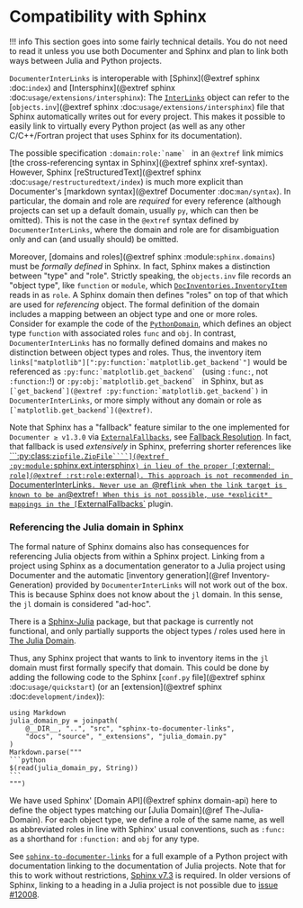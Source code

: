 # Compatibility with Sphinx

!!! info
    This section goes into some fairly technical details. You do not need to read it unless you use both Documenter and Sphinx and plan to link both ways between Julia and Python projects.

`DocumenterInterLinks` is interoperable with [Sphinx](@extref sphinx :doc:`index`) and [Intersphinx](@extref sphinx :doc:`usage/extensions/intersphinx`): The [`InterLinks`](@ref) object can refer to the [`objects.inv`](@extref sphinx :doc:`usage/extensions/intersphinx`) file that Sphinx automatically writes out for every project. This makes it possible to easily link to virtually every Python project (as well as any other C/C++/Fortran project that uses Sphinx for its documentation).

The possible specification ```:domain:role:`name` ``` in an `@extref` link mimics [the cross-referencing syntax in Sphinx](@extref sphinx xref-syntax). However, Sphinx [reStructuredText](@extref sphinx :doc:`usage/restructuredtext/index`) is much more explicit than Documenter's [markdown syntax](@extref Documenter :doc:`man/syntax`). In particular, the domain and role are *required* for every reference (although projects can set up a default domain, usually `py`, which can then be omitted). This is not the case in the `@extref` syntax defined by `DocumenterInterLinks`, where the domain and role are for disambiguation only and can (and usually should) be omitted.

Moreover, [domains and roles](@extref sphinx :module:`sphinx.domains`) must be *formally  defined* in Sphinx. In fact, Sphinx makes a distinction between "type" and "role". Strictly speaking, the `objects.inv` file records an "object type", like `function` or `module`, which [`DocInventories.InventoryItem`](@extref) reads in as `role`. A Sphinx domain then defines "roles" on top of that which are used for *referencing* object. The formal definition of the domain includes a mapping between an object type and one or more roles. Consider for example the code of the [`PythonDomain`](https://www.sphinx-doc.org/en/master/_modules/sphinx/domains/python.html#PythonDomain), which defines an object type `function` with associated roles `func` and `obj`. In contrast, `DocumenterInterLinks` has no formally defined domains and makes no distinction between object types and roles. Thus, the inventory item ```links["matplotlib"][":py:function:`matplotlib.get_backend`"]``` would be referenced as ```:py:func:`matplotlib.get_backend` ``` (using `:func:`, not `:function:`!) or ```:py:obj:`matplotlib.get_backend` ``` in Sphinx, but as ```[`get_backend`](@extref :py:function:`matplotlib.get_backend`)``` in `DocumenterInterLinks`, or more simply without any domain or role as ```[`matplotlib.get_backend`](@extref)```.

Note that Sphinx has a "fallback" feature similar to the one implemented for `Documenter ≥ v1.3.0` via [`ExternalFallbacks`](@ref), see [Fallback Resolution](@ref). In fact, that fallback is used *extensively* in Sphinx, preferring shorter references like [```:py:class:`zipfile.ZipFile````](@extref :py:module:`sphinx.ext.intersphinx`) in lieu of the proper [`:external:` role](@extref :rst:role:`external`). This approach is not recommended in `DocumenterInterLinks`. Never use an `@ref` link when the link target is known to be an `@extref`! When this is not possible, use *explicit* mappings in the [`ExternalFallbacks`](@ref) plugin.


### Referencing the Julia domain in Sphinx

The formal nature of Sphinx domains also has consequences for referencing Julia objects from within a Sphinx project. Linking from a project using Sphinx as a documentation generator to a Julia project using Documenter and the automatic [inventory generation](@ref Inventory-Generation) provided by `DocumenterInterLinks` will not work out of the box. This is because Sphinx does not know about the `jl` domain. In this sense, the `jl` domain is considered "ad-hoc".

There is a [Sphinx-Julia](https://github.com/bastikr/sphinx-julia) package, but that package is currently not functional, and only partially supports the object types / roles used here in [The Julia Domain](@ref).

Thus, any Sphinx project that wants to link to inventory items in the `jl` domain must first formally specify that domain. This could be done by adding the following code to the Sphinx [`conf.py` file](@extref sphinx :doc:`usage/quickstart`) (or an [extension](@extref sphinx :doc:`development/index`)):


````@eval
using Markdown
julia_domain_py = joinpath(
    @__DIR__, "..", "src", "sphinx-to-documenter-links",
    "docs", "source", "_extensions", "julia_domain.py"
)
Markdown.parse("""
```python
$(read(julia_domain_py, String))
```
""")
````

We have used Sphinx' [Domain API](@extref sphinx domain-api) here to define the object types matching our [Julia Domain](@ref The-Julia-Domain). For each object type, we define a role of the same name, as well as abbreviated roles in line with Sphinx' usual conventions, such as `:func:` as a shorthand for `:function:` and `obj` for any type.

See [`sphinx-to-documenter-links`](https://github.com/JuliaDocs/DocumenterInterLinks.jl/tree/master/docs/src/sphinx-to-documenter-links) for a full example of a Python project with documentation linking to the documentation of Julia projects. Note that for this to work without restrictions, [Sphinx v7.3](https://www.sphinx-doc.org/en/master/changes.html#release-7-3-0-released-apr-16-2024) is required. In older versions of Sphinx, linking to a heading in a Julia project is not possible due to [issue #12008](https://github.com/sphinx-doc/sphinx/issues/12008).
